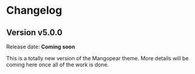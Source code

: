 # Changelog

## Version v5.0.0

Release date: **Coming soon**

This is a totally new version of the Mangopear theme. More details will be coming here once all of the work is done.